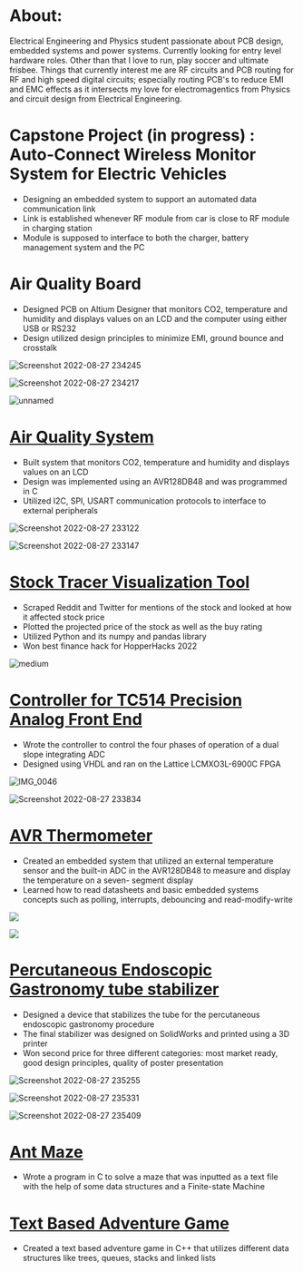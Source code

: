 <p align="center">
	<![301666125_402018248710698_1247784107181577666_n](https://user-images.githubusercontent.com/78990001/187057337-b614ebe0-3ece-443a-b599-9b6358daa523.jpg)>
</p>

# About:
Electrical Engineering and Physics student passionate about PCB design, embedded systems and power systems. Currently looking for entry level hardware roles. Other than that I love to run, play soccer and ultimate frisbee. Things that currently interest me are RF circuits and PCB routing for RF and high speed digital circuits; especially routing PCB's to reduce EMI and EMC effects as it intersects my love for electromagentics from Physics and circuit design from Electrical Engineering.


# Capstone Project (in progress) : Auto-Connect Wireless Monitor System for Electric Vehicles
- Designing an embedded system to support an automated data communication link
- Link is established whenever RF module from car is close to RF module in charging station
- Module is supposed to interface to both the charger, battery management system and the PC

# Air Quality Board							                   		        	                        
-	Designed PCB on Altium Designer that monitors CO2, temperature and humidity and displays values on an LCD
  and the computer using either USB or RS232
-	Design utilized design principles to minimize EMI, ground bounce and crosstalk


![Screenshot 2022-08-27 234245](https://user-images.githubusercontent.com/78990001/187056402-4d154cb2-fe52-408d-a11a-3510e4f9d166.png)

![Screenshot 2022-08-27 234217](https://user-images.githubusercontent.com/78990001/187056404-6f8f8d6e-f7fb-4b32-9183-772aeeb18861.png)

![unnamed](https://user-images.githubusercontent.com/78990001/187056411-76051de6-e392-4ad3-84c7-056e8c81c441.png)

# [Air Quality System](https://github.com/kkumanan639/Air_Quality_System)							                   		        	                        
-	Built system that monitors CO2, temperature and humidity and displays values on an LCD
-	Design was implemented using an AVR128DB48 and was programmed in C
-	Utilized I2C, SPI, USART communication protocols to interface to external peripherals

![Screenshot 2022-08-27 233122](https://user-images.githubusercontent.com/78990001/187056417-ede624b2-2104-4797-9ae7-cdd297d2918b.png)

![Screenshot 2022-08-27 233147](https://user-images.githubusercontent.com/78990001/187056419-29143fa2-2d63-453d-bdc1-a7659541a479.png)


# [Stock Tracer Visualization Tool](https://devpost.com/software/stock-tracer)
- Scraped Reddit and Twitter for mentions of the stock and looked at how it affected stock price
- Plotted the projected price of the stock as well as the buy rating
- Utilized Python and its numpy and pandas library
- Won best finance hack for HopperHacks 2022
 
![medium](https://user-images.githubusercontent.com/78990001/187054309-a2c451fa-7f92-416b-ae6c-570dcfa92676.jpg)


# [Controller for TC514 Precision Analog Front End](https://github.com/kkumanan639/TC514_Precision_Controller)         				           
-	Wrote the controller to control the four phases of operation of a dual slope integrating ADC
-	Designed using VHDL and ran on the Lattice LCMXO3L-6900C FPGA
	
![IMG_0046](https://user-images.githubusercontent.com/78990001/188986893-130db9e5-b12d-423c-9724-bd8358a24fa1.jpg)

![Screenshot 2022-08-27 233834](https://user-images.githubusercontent.com/78990001/187056423-ab630bbf-4aec-4480-b3fb-92a6d3626877.png)

# [AVR Thermometer](https://github.com/kkumanan639/Embedded_temperature_sensor)   						
-	Created an embedded system that utilized an external temperature sensor and the built-in ADC in the AVR128DB48 to measure and display the temperature on a seven-       segment display
-	Learned how to read datasheets and basic embedded systems concepts such as polling, interrupts, debouncing and read-modify-write


![](https://user-images.githubusercontent.com/78990001/187053998-fbabcb6d-3233-4e19-9be0-a51067bf4d3c.png)

![](https://user-images.githubusercontent.com/78990001/187054112-59308269-487a-4005-815b-ad8301541b26.jpg)

# [Percutaneous Endoscopic Gastronomy tube stabilizer](https://github.com/kkumanan639/PEG_Stabilizer)
- Designed a device that stabilizes the tube for the percutaneous endoscopic gastronomy procedure
- The final stabilizer was designed on SolidWorks and printed using a 3D printer
- Won second price for three different categories: most market ready, good design principles, quality of poster presentation


![Screenshot 2022-08-27 235255](https://user-images.githubusercontent.com/78990001/187056588-b00242d6-160c-410c-b06c-efc3b27b6a1a.png)

![Screenshot 2022-08-27 235331](https://user-images.githubusercontent.com/78990001/187056589-710b82e5-70a6-47a7-8990-6ff1f4fc01a3.png)

![Screenshot 2022-08-27 235409](https://user-images.githubusercontent.com/78990001/187056611-eebc8400-5663-412f-89ed-0ea31c53cbfb.png)



# [Ant Maze](https://github.com/Adgamby/ESE_124_Project_S2021)   												 
-	Wrote a program in C to solve a maze that was inputted as a text file with the help of some data structures 
  and a Finite-state Machine

# [Text Based Adventure Game](https://github.com/kkumanan639/Midterm_project)
- Created a text based adventure game in C++ that utilizes different data structures like trees, queues, stacks and linked lists






